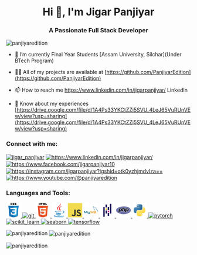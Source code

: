<h1 align="center">Hi 👋, I'm Jigar Panjiyar</h1>
<h3 align="center">A Passionate Full Stack Developer</h3>

<p align="left"> <img src="https://komarev.com/ghpvc/?username=panjiyaredition&label=Profile%20views&color=0e75b6&style=flat" alt="panjiyaredition" /> </p>

- 🔭 I’m currently Final Year Students [Assam University, Silchar](Under BTech Program)

- 👨‍💻 All of my projects are available at [https://github.com/PanjiyarEdition](https://github.com/PanjiyarEdition)

- 📫 How to reach me <a>https://www.linkedin.com/in/jigarpanjiyar/</a> LinkedIn 

- 📄 Know about my experiences [https://drive.google.com/file/d/1A4Ps33YKCtZZi5SVU_4LeJ65VuRUnVEw/view?usp=sharing](https://drive.google.com/file/d/1A4Ps33YKCtZZi5SVU_4LeJ65VuRUnVEw/view?usp=sharing)

<h3 align="left">Connect with me:</h3>
<p align="left">
<a href="https://twitter.com/jigar_panjiyar" target="blank"><img align="center" src="https://raw.githubusercontent.com/rahuldkjain/github-profile-readme-generator/master/src/images/icons/Social/twitter.svg" alt="jigar_panjiyar" height="30" width="40" /></a>
<a href="https://linkedin.com/in/https://www.linkedin.com/in/jigarpanjiyar/" target="blank"><img align="center" src="https://raw.githubusercontent.com/rahuldkjain/github-profile-readme-generator/master/src/images/icons/Social/linked-in-alt.svg" alt="https://www.linkedin.com/in/jigarpanjiyar/" height="30" width="40" /></a>
<a href="https://fb.com/https://www.facebook.com/jigarpanjiyar10" target="blank"><img align="center" src="https://raw.githubusercontent.com/rahuldkjain/github-profile-readme-generator/master/src/images/icons/Social/facebook.svg" alt="https://www.facebook.com/jigarpanjiyar10" height="30" width="40" /></a>
<a href="https://instagram.com/https://instagram.com/jigarpanjiyar?igshid=otk0yzhjmdvlza==" target="blank"><img align="center" src="https://raw.githubusercontent.com/rahuldkjain/github-profile-readme-generator/master/src/images/icons/Social/instagram.svg" alt="https://instagram.com/jigarpanjiyar?igshid=otk0yzhjmdvlza==" height="30" width="40" /></a>
<a href="https://www.youtube.com/c/https://www.youtube.com/@panjiyaredition" target="blank"><img align="center" src="https://raw.githubusercontent.com/rahuldkjain/github-profile-readme-generator/master/src/images/icons/Social/youtube.svg" alt="https://www.youtube.com/@panjiyaredition" height="30" width="40" /></a>
</p>

<h3 align="left">Languages and Tools:</h3>
<p align="left"> <a href="https://www.w3schools.com/css/" target="_blank" rel="noreferrer"> <img src="https://raw.githubusercontent.com/devicons/devicon/master/icons/css3/css3-original-wordmark.svg" alt="css3" width="40" height="40"/> </a> <a href="https://git-scm.com/" target="_blank" rel="noreferrer"> <img src="https://www.vectorlogo.zone/logos/git-scm/git-scm-icon.svg" alt="git" width="40" height="40"/> </a> <a href="https://www.w3.org/html/" target="_blank" rel="noreferrer"> <img src="https://raw.githubusercontent.com/devicons/devicon/master/icons/html5/html5-original-wordmark.svg" alt="html5" width="40" height="40"/> </a> <a href="https://www.java.com" target="_blank" rel="noreferrer"> <img src="https://raw.githubusercontent.com/devicons/devicon/master/icons/java/java-original.svg" alt="java" width="40" height="40"/> </a> <a href="https://developer.mozilla.org/en-US/docs/Web/JavaScript" target="_blank" rel="noreferrer"> <img src="https://raw.githubusercontent.com/devicons/devicon/master/icons/javascript/javascript-original.svg" alt="javascript" width="40" height="40"/> </a> <a href="https://www.mysql.com/" target="_blank" rel="noreferrer"> <img src="https://raw.githubusercontent.com/devicons/devicon/master/icons/mysql/mysql-original-wordmark.svg" alt="mysql" width="40" height="40"/> </a> <a href="https://pandas.pydata.org/" target="_blank" rel="noreferrer"> <img src="https://raw.githubusercontent.com/devicons/devicon/2ae2a900d2f041da66e950e4d48052658d850630/icons/pandas/pandas-original.svg" alt="pandas" width="40" height="40"/> </a> <a href="https://www.php.net" target="_blank" rel="noreferrer"> <img src="https://raw.githubusercontent.com/devicons/devicon/master/icons/php/php-original.svg" alt="php" width="40" height="40"/> </a> <a href="https://www.python.org" target="_blank" rel="noreferrer"> <img src="https://raw.githubusercontent.com/devicons/devicon/master/icons/python/python-original.svg" alt="python" width="40" height="40"/> </a> <a href="https://pytorch.org/" target="_blank" rel="noreferrer"> <img src="https://www.vectorlogo.zone/logos/pytorch/pytorch-icon.svg" alt="pytorch" width="40" height="40"/> </a> <a href="https://scikit-learn.org/" target="_blank" rel="noreferrer"> <img src="https://upload.wikimedia.org/wikipedia/commons/0/05/Scikit_learn_logo_small.svg" alt="scikit_learn" width="40" height="40"/> </a> <a href="https://seaborn.pydata.org/" target="_blank" rel="noreferrer"> <img src="https://seaborn.pydata.org/_images/logo-mark-lightbg.svg" alt="seaborn" width="40" height="40"/> </a> <a href="https://www.tensorflow.org" target="_blank" rel="noreferrer"> <img src="https://www.vectorlogo.zone/logos/tensorflow/tensorflow-icon.svg" alt="tensorflow" width="40" height="40"/> </a> </p>

<p><img align="left" src="https://github-readme-stats.vercel.app/api/top-langs?username=panjiyaredition&show_icons=true&locale=en&layout=compact" alt="panjiyaredition" /></p>

<p>&nbsp;<img align="center" src="https://github-readme-stats.vercel.app/api?username=panjiyaredition&show_icons=true&locale=en" alt="panjiyaredition" /></p>

<p><img align="center" src="https://github-readme-streak-stats.herokuapp.com/?user=panjiyaredition&" alt="panjiyaredition" /></p>
